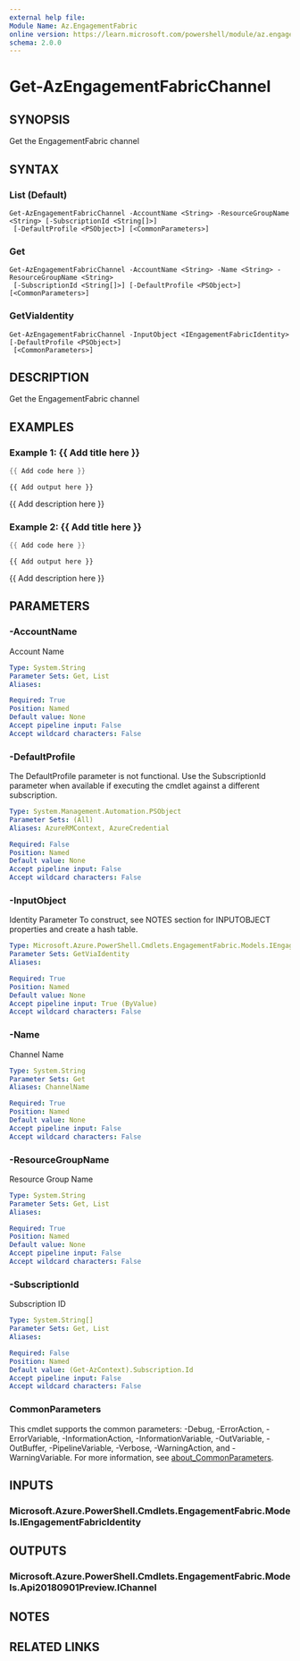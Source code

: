 ```yaml
---
external help file:
Module Name: Az.EngagementFabric
online version: https://learn.microsoft.com/powershell/module/az.engagementfabric/get-azengagementfabricchannel
schema: 2.0.0
---
```


# Get-AzEngagementFabricChannel

## SYNOPSIS
Get the EngagementFabric channel

## SYNTAX

### List (Default)
```
Get-AzEngagementFabricChannel -AccountName <String> -ResourceGroupName <String> [-SubscriptionId <String[]>]
 [-DefaultProfile <PSObject>] [<CommonParameters>]
```

### Get
```
Get-AzEngagementFabricChannel -AccountName <String> -Name <String> -ResourceGroupName <String>
 [-SubscriptionId <String[]>] [-DefaultProfile <PSObject>] [<CommonParameters>]
```

### GetViaIdentity
```
Get-AzEngagementFabricChannel -InputObject <IEngagementFabricIdentity> [-DefaultProfile <PSObject>]
 [<CommonParameters>]
```

## DESCRIPTION
Get the EngagementFabric channel

## EXAMPLES

### Example 1: {{ Add title here }}
```powershell
{{ Add code here }}
```

```output
{{ Add output here }}
```

{{ Add description here }}

### Example 2: {{ Add title here }}
```powershell
{{ Add code here }}
```

```output
{{ Add output here }}
```

{{ Add description here }}

## PARAMETERS

### -AccountName
Account Name

```yaml
Type: System.String
Parameter Sets: Get, List
Aliases:

Required: True
Position: Named
Default value: None
Accept pipeline input: False
Accept wildcard characters: False
```

### -DefaultProfile
The DefaultProfile parameter is not functional.
Use the SubscriptionId parameter when available if executing the cmdlet against a different subscription.

```yaml
Type: System.Management.Automation.PSObject
Parameter Sets: (All)
Aliases: AzureRMContext, AzureCredential

Required: False
Position: Named
Default value: None
Accept pipeline input: False
Accept wildcard characters: False
```

### -InputObject
Identity Parameter
To construct, see NOTES section for INPUTOBJECT properties and create a hash table.

```yaml
Type: Microsoft.Azure.PowerShell.Cmdlets.EngagementFabric.Models.IEngagementFabricIdentity
Parameter Sets: GetViaIdentity
Aliases:

Required: True
Position: Named
Default value: None
Accept pipeline input: True (ByValue)
Accept wildcard characters: False
```

### -Name
Channel Name

```yaml
Type: System.String
Parameter Sets: Get
Aliases: ChannelName

Required: True
Position: Named
Default value: None
Accept pipeline input: False
Accept wildcard characters: False
```

### -ResourceGroupName
Resource Group Name

```yaml
Type: System.String
Parameter Sets: Get, List
Aliases:

Required: True
Position: Named
Default value: None
Accept pipeline input: False
Accept wildcard characters: False
```

### -SubscriptionId
Subscription ID

```yaml
Type: System.String[]
Parameter Sets: Get, List
Aliases:

Required: False
Position: Named
Default value: (Get-AzContext).Subscription.Id
Accept pipeline input: False
Accept wildcard characters: False
```

### CommonParameters
This cmdlet supports the common parameters: -Debug, -ErrorAction, -ErrorVariable, -InformationAction, -InformationVariable, -OutVariable, -OutBuffer, -PipelineVariable, -Verbose, -WarningAction, and -WarningVariable. For more information, see [about_CommonParameters](http://go.microsoft.com/fwlink/?LinkID=113216).

## INPUTS

### Microsoft.Azure.PowerShell.Cmdlets.EngagementFabric.Models.IEngagementFabricIdentity

## OUTPUTS

### Microsoft.Azure.PowerShell.Cmdlets.EngagementFabric.Models.Api20180901Preview.IChannel

## NOTES

## RELATED LINKS

